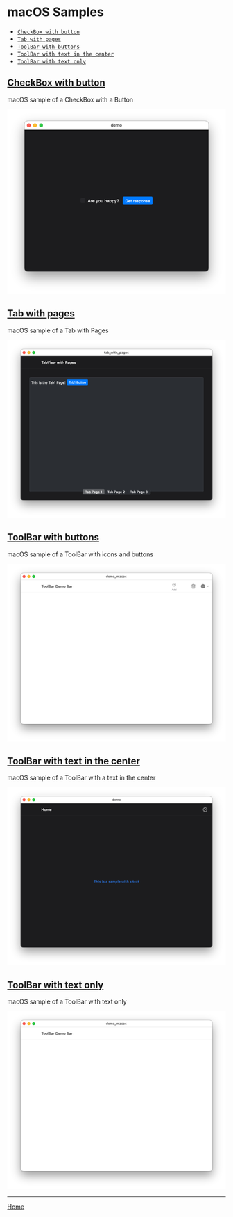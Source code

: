 # macOS Samples
- [`CheckBox with button`](#checkbox_with_button)
- [`Tab with pages`](#tab_with_pages)
- [`ToolBar with buttons`](#toolbar_with_buttons)
- [`ToolBar with text in the center`](#toolbar_with_text_in_the_center)
- [`ToolBar with text only`](#toolbar_with_text_only)


## <a name="checkbox_with_button"></a>[**CheckBox with button**](macOS/checkbox_with_button/lib/main.dart)
macOS sample of a CheckBox with a Button

![Flutter macOS Sample - CheckBox with Button](images/macOS/macOS_checkbox_with_button.png)


## <a name="tab_with_pages"></a>[**Tab with pages**](macOS/tab_with_pages/lib/main.dart)
macOS sample of a Tab with Pages

![Flutter macOS Sample - Tab with Pages](images/macOS/macOS_tab_with_pages.png)


## <a name="toolbar_with_buttons"></a>[**ToolBar with buttons**](macOS/toolbar_with_buttons/lib/main.dart)
macOS sample of a ToolBar with icons and buttons

![Flutter macOS Sample - ToolBar with Buttons](images/macOS/macOS_toolbar_with_buttons.png)


## <a name="toolbar_with_text_in_the_center"></a>[**ToolBar with text in the center**](macOS/toolbar_with_text_in_the_center/lib/main.dart)
macOS sample of a ToolBar with a text in the center

![Flutter macOS Sample - ToolBar with text in the center](images/macOS/macOS_toolbar_with_text_in_the_center.png)


## <a name="toolbar_with_text_only"></a>[**ToolBar with text only**](macOS/toolbar_with_text_only/lib/main.dart)
macOS sample of a ToolBar with text only

![Flutter macOS Sample - ToolBar with Text only](images/macOS/macOS_toolbar_with_text_only.png)


---
[Home](../README.md)

